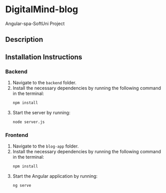 # DigitalMind-blog
Angular-spa-SoftUni Project
## Description

## Installation Instructions

### Backend
1. Navigate to the `backend` folder.
2. Install the necessary dependencies by running the following command in the terminal:
   ```bash
   npm install
   ```
3. Start the server by running:
   ```bash
   node server.js
   ```

### Frontend
1. Navigate to the `blog-app` folder.
2. Install the necessary dependencies by running the following command in the terminal:
   ```bash
   npm install
   ```
3. Start the Angular application by running:
   ```bash
   ng serve
   ```